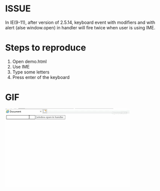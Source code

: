 # ISSUE

In IE(9-11), after version of 2.5.14, keyboard event with modifiers and with alert (alse window.open) in handler will fire twice when user is using IME.

# Steps to reproduce

1. Open demo.html
2. Use IME
3. Type some letters
4. Press enter of the keyboard

# GIF

![复现](./issue-2018-11-04.gif)